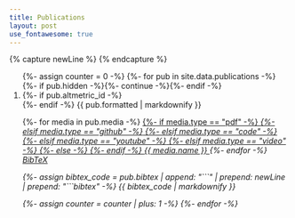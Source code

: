 ```yaml
---
title: Publications
layout: post
use_fontawesome: true
---
```


{% capture newLine %}
{% endcapture %}

<!-- embed Altmetric badge -->
<script type="text/javascript" src="https://d1bxh8uas1mnw7.cloudfront.net/assets/embed.js"></script>

<ol reversed>
{%- assign counter = 0 -%}
{%- for pub in site.data.publications -%}
  {%- if pub.hidden -%}{%- continue -%}{%- endif -%}
  <li>
  <div>
    {%- if pub.altmetric_id -%}
      <div class="altmetric-embed float-end" data-badge-type="donut" data-altmetric-id="{{ pub.altmetric_id }}"></div>
    {%- endif -%}
    {{ pub.formatted | markdownify }}
  </div>
  <p>
  {%- for media in pub.media -%}
    <a href="{{ media.url }}" class="post-meta post-tag me-2">
      {%- if media.type == "pdf" -%}<i class="fas fa-file">
      {%- elsif media.type == "github" -%}<i class="fab fa-github">
      {%- elsif media.type == "code" -%}<i class="fas fa-code">
      {%- elsif media.type == "youtube" -%}<i class="fab fa-youtube">
      {%- elsif media.type == "video" -%}<i class="fas fa-play-circle">
      {%- else -%}<i class="fas fa-external-link-alt">
      {%- endif -%}
      </i> {{ media.name }}
    </a>
  {%- endfor -%}
  <a href="#bibtex{{ counter }}" class="post-meta post-tag" data-bs-toggle="collapse">BibTeX</a>
  <div id="bibtex{{ counter }}" class="collapse">
    {%- assign bibtex_code = pub.bibtex | append: "```" | prepend: newLine | prepend: "```bibtex" -%}
    {{ bibtex_code | markdownify }}
  </div>
  </p>
  </li>
  {%- assign counter = counter | plus: 1 -%}
{%- endfor -%}
</ol>